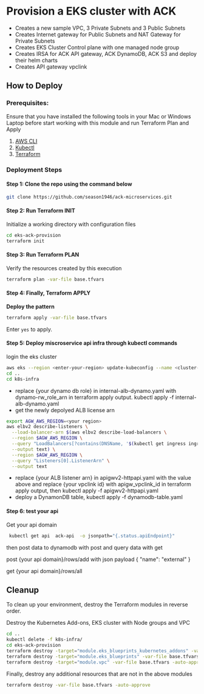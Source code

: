 # Provision a EKS cluster with ACK

- Creates a new sample VPC, 3 Private Subnets and 3 Public Subnets
- Creates Internet gateway for Public Subnets and NAT Gateway for Private Subnets
- Creates EKS Cluster Control plane with one managed node group
- Creates IRSA for ACK API gateway, ACK DynamoDB, ACK S3 and deploy their helm charts
- Creates API gateway vpclink

## How to Deploy

### Prerequisites:

Ensure that you have installed the following tools in your Mac or Windows Laptop before start working with this module and run Terraform Plan and Apply

1. [AWS CLI](https://docs.aws.amazon.com/cli/latest/userguide/install-cliv2.html)
2. [Kubectl](https://Kubernetes.io/docs/tasks/tools/)
3. [Terraform](https://learn.hashicorp.com/tutorials/terraform/install-cli)

### Deployment Steps

#### Step 1: Clone the repo using the command below

```sh
git clone https://github.com/season1946/ack-microservices.git
```

#### Step 2: Run Terraform INIT

Initialize a working directory with configuration files

```sh
cd eks-ack-provision
terraform init
```

#### Step 3: Run Terraform PLAN

Verify the resources created by this execution

```sh
terraform plan -var-file base.tfvars
```

#### Step 4: Finally, Terraform APPLY

**Deploy the pattern**

```sh
terraform apply -var-file base.tfvars
```

Enter `yes` to apply.


#### Step 5: Deploy miscroservice api infra through kubectl commands
login the eks cluster

```sh
aws eks --region <enter-your-region> update-kubeconfig --name <cluster-name>
cd ..
cd k8s-infra
```

- replace {your dynamo db role} in internal-alb-dynamo.yaml with dynamo-rw_role_arn in terraform apply output. kubectl apply -f internal-alb-dynamo.yaml
- get the newly depolyed ALB license arn 
```sh
export AGW_AWS_REGION=<your region>
aws elbv2 describe-listeners \
  --load-balancer-arn $(aws elbv2 describe-load-balancers \
  --region $AGW_AWS_REGION \
  --query "LoadBalancers[?contains(DNSName, '$(kubectl get ingress ingress-api-dynamo -o=jsonpath="{.status.loadBalancer.ingress[].hostname}")')].LoadBalancerArn" \
  --output text) \
  --region $AGW_AWS_REGION \
  --query "Listeners[0].ListenerArn" \
  --output text
```
- replace {your ALB listener arn} in apigwv2-httpapi.yaml with the value above and replace {your vpclink id} with apigw_vpclink_id in terraform apply output, then kubectl apply -f apigwv2-httpapi.yaml
- deploy a DynamonDB table, kubectl apply -f dynamodb-table.yaml

#### Step 6: test your api 
Get your api domain 
```sh
 kubectl get api  ack-api  -o jsonpath="{.status.apiEndpoint}"
```
then post data to dynamodb with post and query data with get

post {your api domain}/rows/add with json payload
{
            "name": "external"
}

get {your api domain}/rows/all

## Cleanup

To clean up your environment, destroy the Terraform modules in reverse order.

Destroy the Kubernetes Add-ons, EKS cluster with Node groups and VPC

```sh
cd ..
kubectl delete -f k8s-infra/
cd eks-ack-provision
terraform destroy -target="module.eks_blueprints_kubernetes_addons" -var-file base.tfvars -auto-approve
terraform destroy -target="module.eks_blueprints" -var-file base.tfvars -auto-approve
terraform destroy -target="module.vpc" -var-file base.tfvars -auto-approve
```

Finally, destroy any additional resources that are not in the above modules

```sh
terraform destroy -var-file base.tfvars -auto-approve
```
